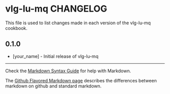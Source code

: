 vlg-lu-mq CHANGELOG
===================

This file is used to list changes made in each version of the vlg-lu-mq cookbook.

0.1.0
-----
- [your_name] - Initial release of vlg-lu-mq

- - -
Check the [Markdown Syntax Guide](http://daringfireball.net/projects/markdown/syntax) for help with Markdown.

The [Github Flavored Markdown page](http://github.github.com/github-flavored-markdown/) describes the differences between markdown on github and standard markdown.
